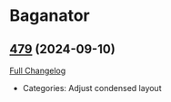 # Baganator

## [479](https://github.com/Baganator/Baganator/tree/479) (2024-09-10)
[Full Changelog](https://github.com/Baganator/Baganator/compare/478...479) 

- Categories: Adjust condensed layout  
